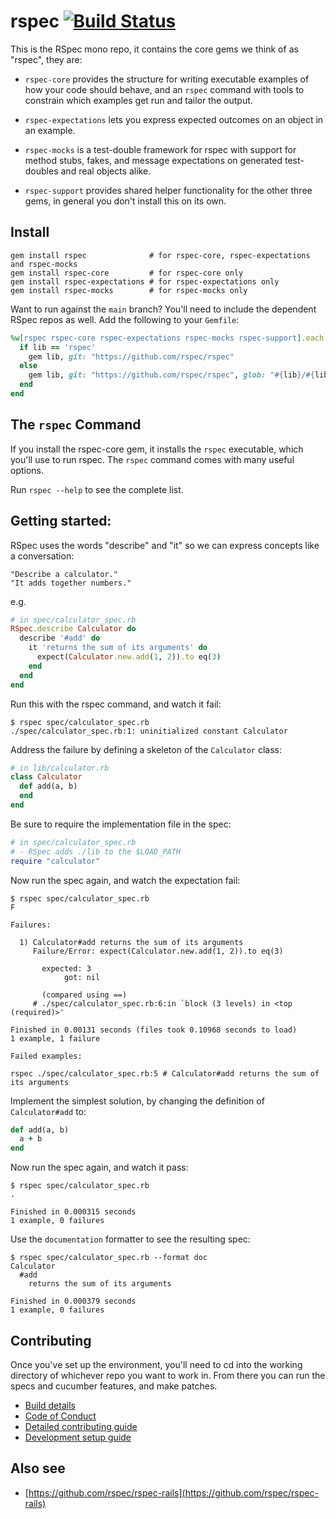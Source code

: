 # rspec [![Build Status](https://github.com/rspec/rspec/actions/workflows/ci.yml/badge.svg?branch=main)](https://github.com/rspec/rspec/actions)

This is the RSpec mono repo, it contains the core gems we think of as "rspec", they are:

* `rspec-core` provides the structure for writing executable examples of how your
  code should behave, and an `rspec` command with tools to constrain which
  examples get run and tailor the output.

* `rspec-expectations` lets you express expected outcomes on an object in an example.

* `rspec-mocks` is a test-double framework for rspec with support for method stubs,
  fakes, and message expectations on generated test-doubles and real objects
  alike.

* `rspec-support` provides shared helper functionality for the other three gems, in
  general you don't install this on its own.

## Install

    gem install rspec              # for rspec-core, rspec-expectations and rspec-mocks
    gem install rspec-core         # for rspec-core only
    gem install rspec-expectations # for rspec-expectations only
    gem install rspec-mocks        # for rspec-mocks only

Want to run against the `main` branch? You'll need to include the dependent
RSpec repos as well. Add the following to your `Gemfile`:

```ruby
%w[rspec rspec-core rspec-expectations rspec-mocks rspec-support].each do |lib|
  if lib == 'rspec'
    gem lib, git: "https://github.com/rspec/rspec"
  else
    gem lib, git: "https://github.com/rspec/rspec", glob: "#{lib}/#{lib}.gemspec"
  end
end
```

## The `rspec` Command

If you install the rspec-core gem, it installs the `rspec` executable,
which you'll use to run rspec. The `rspec` command comes with many useful
options.

Run `rspec --help` to see the complete list.

## Getting started:

RSpec uses the words "describe" and "it" so we can express concepts like a conversation:

    "Describe a calculator."
    "It adds together numbers."

e.g.

```ruby
# in spec/calculator_spec.rb
RSpec.describe Calculator do
  describe '#add' do
    it 'returns the sum of its arguments' do
      expect(Calculator.new.add(1, 2)).to eq(3)
    end
  end
end
```

Run this with the rspec command, and watch it fail:

```
$ rspec spec/calculator_spec.rb
./spec/calculator_spec.rb:1: uninitialized constant Calculator
```

Address the failure by defining a skeleton of the `Calculator` class:

```ruby
# in lib/calculator.rb
class Calculator
  def add(a, b)
  end
end
```

Be sure to require the implementation file in the spec:

```ruby
# in spec/calculator_spec.rb
# - RSpec adds ./lib to the $LOAD_PATH
require "calculator"
```

Now run the spec again, and watch the expectation fail:

```
$ rspec spec/calculator_spec.rb
F

Failures:

  1) Calculator#add returns the sum of its arguments
     Failure/Error: expect(Calculator.new.add(1, 2)).to eq(3)

       expected: 3
            got: nil

       (compared using ==)
     # ./spec/calculator_spec.rb:6:in `block (3 levels) in <top (required)>'

Finished in 0.00131 seconds (files took 0.10968 seconds to load)
1 example, 1 failure

Failed examples:

rspec ./spec/calculator_spec.rb:5 # Calculator#add returns the sum of its arguments
```

Implement the simplest solution, by changing the definition of `Calculator#add` to:

```ruby
def add(a, b)
  a + b
end
```

Now run the spec again, and watch it pass:

```
$ rspec spec/calculator_spec.rb
.

Finished in 0.000315 seconds
1 example, 0 failures
```

Use the `documentation` formatter to see the resulting spec:

```
$ rspec spec/calculator_spec.rb --format doc
Calculator
  #add
    returns the sum of its arguments

Finished in 0.000379 seconds
1 example, 0 failures
```

## Contributing

Once you've set up the environment, you'll need to cd into the working
directory of whichever repo you want to work in. From there you can run the
specs and cucumber features, and make patches.

* [Build details](BUILD_DETAIL.md)
* [Code of Conduct](CODE_OF_CONDUCT.md)
* [Detailed contributing guide](CONTRIBUTING.md)
* [Development setup guide](DEVELOPMENT.md)

## Also see

* [https://github.com/rspec/rspec-rails](https://github.com/rspec/rspec-rails)
